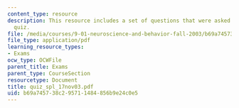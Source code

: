 ```yaml
---
content_type: resource
description: This resource includes a set of questions that were asked during end-of-class
  quiz.
file: /media/courses/9-01-neuroscience-and-behavior-fall-2003/b69a745738c295711484856b9e24c0e5_quiz_spl_17nov03.pdf
file_type: application/pdf
learning_resource_types:
- Exams
ocw_type: OCWFile
parent_title: Exams
parent_type: CourseSection
resourcetype: Document
title: quiz_spl_17nov03.pdf
uid: b69a7457-38c2-9571-1484-856b9e24c0e5
---
```

